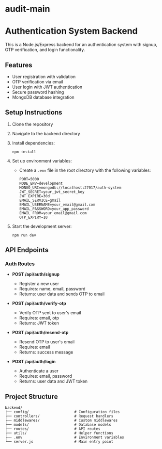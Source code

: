 # audit-main
# Authentication System Backend

This is a Node.js/Express backend for an authentication system with signup, OTP verification, and login functionality.

## Features

- User registration with validation
- OTP verification via email
- User login with JWT authentication
- Secure password hashing
- MongoDB database integration

## Setup Instructions

1. Clone the repository
2. Navigate to the backend directory
3. Install dependencies:
   ```
   npm install
   ```
4. Set up environment variables:
   - Create a `.env` file in the root directory with the following variables:
     ```
     PORT=5000
     NODE_ENV=development
     MONGO_URI=mongodb://localhost:27017/auth-system
     JWT_SECRET=your_jwt_secret_key
     JWT_EXPIRE=30d
     EMAIL_SERVICE=gmail
     EMAIL_USERNAME=your_email@gmail.com
     EMAIL_PASSWORD=your_app_password
     EMAIL_FROM=your_email@gmail.com
     OTP_EXPIRY=10
     ```

5. Start the development server:
   ```
   npm run dev
   ```

## API Endpoints

### Auth Routes

- **POST /api/auth/signup**
  - Register a new user
  - Requires: name, email, password
  - Returns: user data and sends OTP to email

- **POST /api/auth/verify-otp**
  - Verify OTP sent to user's email
  - Requires: email, otp
  - Returns: JWT token

- **POST /api/auth/resend-otp**
  - Resend OTP to user's email
  - Requires: email
  - Returns: success message

- **POST /api/auth/login**
  - Authenticate a user
  - Requires: email, password
  - Returns: user data and JWT token

## Project Structure

```
backend/
├── config/                     # Configuration files
├── controllers/                # Request handlers
├── middlewares/                # Custom middlewares
├── models/                     # Database models
├── routes/                     # API routes
├── utils/                      # Helper functions
├── .env                        # Environment variables
└── server.js                   # Main entry point
```
